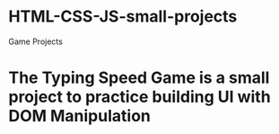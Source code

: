 # HTML-CSS-JS-small-projects
Game Projects
# The Typing Speed Game is a small project to practice building UI with DOM Manipulation
